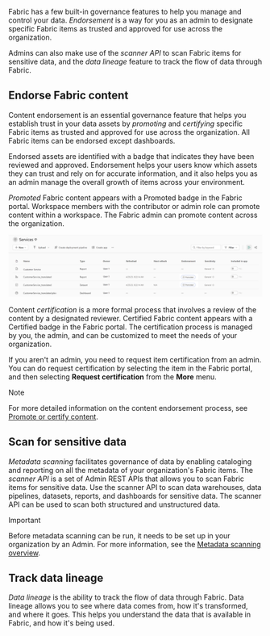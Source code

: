 Fabric has a few built-in governance features to help you manage and control your data. *Endorsement* is a way for you as an admin to designate specific Fabric items as trusted and approved for use across the organization.

Admins can also make use of the *scanner API* to scan Fabric items for sensitive data, and the *data lineage* feature to track the flow of data through Fabric.

## Endorse Fabric content

Content endorsement is an essential governance feature that helps you establish trust in your data assets by *promoting* and *certifying* specific Fabric items as trusted and approved for use across the organization. All Fabric items can be endorsed except dashboards.

Endorsed assets are identified with a badge that indicates they have been reviewed and approved. Endorsement helps your users know which assets they can trust and rely on for accurate information, and it also helps you as an admin manage the overall growth of items across your environment.

*Promoted* Fabric content appears with a Promoted badge in the Fabric portal. Workspace members with the contributor or admin role can promote content within a workspace. The Fabric admin can promote content across the organization.

![Screenshot of Promoted Fabric content in the workspace view.](../media/content-endorsement.png)

Content *certification* is a more formal process that involves a review of the content by a designated reviewer. Certified Fabric content appears with a Certified badge in the Fabric portal. The certification process is managed by you, the admin, and can be customized to meet the needs of your organization.

If you aren't an admin, you need to request item certification from an admin. You can do request certification by selecting the item in the Fabric portal, and then selecting **Request certification** from the **More** menu.

> [!NOTE]
> For more detailed information on the content endorsement process, see [Promote or certify content](/fabric/get-started/endorsement-promote-certify).

## Scan for sensitive data

*Metadata scanning* facilitates governance of data by enabling cataloging and reporting on all the metadata of your organization's Fabric items. The *scanner API* is a set of Admin REST APIs that allows you to scan Fabric items for sensitive data. Use the scanner API to scan data warehouses, data pipelines, datasets, reports, and dashboards for sensitive data. The scanner API can be used to scan both structured and unstructured data.

> [!IMPORTANT]
> Before metadata scanning can be run, it needs to be set up in your organization by an Admin. For more information, see the [Metadata scanning overview](/fabric/governance/metadata-scanning-overview).

## Track data lineage

*Data lineage* is the ability to track the flow of data through Fabric. Data lineage allows you to see where data comes from, how it's transformed, and where it goes. This helps you understand the data that is available in Fabric, and how it's being used.

